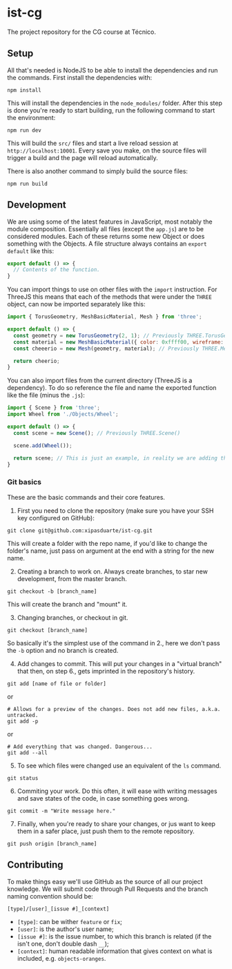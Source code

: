 # ist-cg

The project repository for the CG course at Técnico.

## Setup

All that's needed is NodeJS to be able to install the dependencies and run the commands. First install the dependencies with:

```
npm install
```

This will install the dependencies in the `node_modules/` folder. After this step is done you're ready to start building, run the following command to start the environment:

```
npm run dev
```

This will build the `src/` files and start a live reload session at `http://localhost:10001`. Every save you make, on the source files will trigger a build and the page will reload automatically.

There is also another command to simply build the source files:

```
npm run build
```

## Development

We are using some of the latest features in JavaScript, most notably the module composition. Essentially all files (except the `app.js`) are to be considered modules. Each of these returns some new Object or does something with the Objects. A file structure always contains an `export default` like this:

```javascript
export default () => {
  // Contents of the function.
}
```

You can import things to use on other files with the `import` instruction. For ThreeJS this means that each of the methods that were under the `THREE` object, can now be imported separately like this:

```javascript
import { TorusGeometry, MeshBasicMaterial, Mesh } from 'three';

export default () => {
  const geometry = new TorusGeometry(2, 1); // Previously THREE.TorusGeometry()
  const material = new MeshBasicMaterial({ color: 0xffff00, wireframe: true }); // Previously THREE.MeshBasicMaterial()
  const cheeerio = new Mesh(geometry, material); // Previously THREE.Mesh()

  return cheerio;
}
```

You can also import files from the current directory (ThreeJS is a dependency). To do so reference the file and name the exported function like the file (minus the `.js`):

```javascript
import { Scene } from 'three';
import Wheel from './Objects/Wheel';

export default () => {
  const scene = new Scene(); // Previously THREE.Scene()

  scene.add(Wheel());

  return scene; // This is just an example, in reality we are adding the scene variable to the window object which is of global access.
}
```

### Git basics

These are the basic commands and their core features.

1. First you need to clone the repository (make sure you have your SSH key configured on GitHub):
```
git clone git@github.com:xipasduarte/ist-cg.git
```
This will create a folder with the repo name, if you'd like to change the folder's name, just pass on argument at the end with a string for the new name.

2. Creating a branch to work on. Always create branches, to star new development, from the master branch.
```
git checkout -b [branch_name]
```
This will create the branch and "mount" it.

3. Changing branches, or checkout in git.
```
git checkout [branch_name]
```
So basically it's the simplest use of the command in 2., here we don't pass the `-b` option and no branch is created.

4. Add changes to commit. This will put your changes in a "virtual branch" that then, on step 6., gets imprinted in the repository's history.
```
git add [name of file or folder]
```
or
```
# Allows for a preview of the changes. Does not add new files, a.k.a. untracked.
git add -p
```
or
```
# Add everything that was changed. Dangerous...
git add --all
```

5. To see which files were changed use an equivalent of the `ls` command.
```
git status
```

6. Commiting your work. Do this often, it will ease with writing messages and save states of the code, in case something goes wrong.
```
git commit -m "Write message here."
```

7. Finally, when you're ready to share your changes, or jus want to keep them in a safer place, just push them to the remote repository.
```
git push origin [branch_name]
```

## Contributing

To make things easy we'll use GitHub as the source of all our project knowledge. We will submit code through Pull Requests and the branch naming convention should be:

```
[type]/[user]_[issue #]_[context]
```

- `[type]`: can be wither `feature` or `fix`;
- `[user]`: is the author's user name;
- `[issue #]`: is the issue number, to which this branch is related (if the isn't one, don't double dash `__`);
- `[context]`: human readable information that gives context on what is included, e.g. `objects-oranges`.
